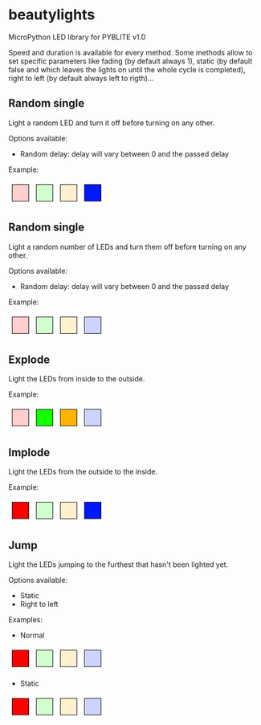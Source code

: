 # beautylights
MicroPython LED library for PYBLITE v1.0

Speed and duration is available for every method. Some methods allow to set specific parameters like fading (by default always 1), static (by default false and which leaves the lights on until the whole cycle is completed), right to left (by default always left to rigth)...
## Random single
Light a random LED and turn it off before turning on any other.

Options available:
* Random delay: delay will vary between 0 and the passed delay

Example:

![Random single pattern](/imgs/random_single.gif)

## Random single
Light a random number of LEDs and turn them off before turning on any other.

Options available:
* Random delay: delay will vary between 0 and the passed delay

Example:

![Random multiple pattern](/imgs/random_multiple.gif)

## Explode
Light the LEDs from inside to the outside.

Example:

![Explode pattern](/imgs/explode.gif)

## Implode
Light the LEDs from the outside to the inside.

Example:

![Implode pattern](/imgs/implode.gif)

## Jump
Light the LEDs jumping to the furthest that hasn't been lighted yet.

Options available:
* Static
* Right to left

Examples:
* Normal

![Jump pattern](/imgs/jump.gif)

* Static

![Jump static pattern](/imgs/jump_static.gif)

